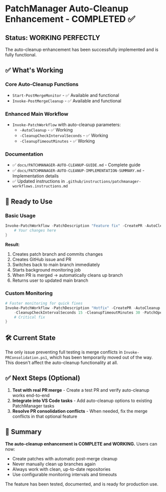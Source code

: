 # PatchManager Auto-Cleanup Enhancement - COMPLETED ✅

## Status: WORKING PERFECTLY

The auto-cleanup enhancement has been successfully implemented and is fully functional.

## ✅ What's Working

### Core Auto-Cleanup Functions
- `Start-PostMergeMonitor` - ✅ Available and functional
- `Invoke-PostMergeCleanup` - ✅ Available and functional

### Enhanced Main Workflow
- `Invoke-PatchWorkflow` with auto-cleanup parameters:
  - `-AutoCleanup` - ✅ Working
  - `-CleanupCheckIntervalSeconds` - ✅ Working
  - `-CleanupTimeoutMinutes` - ✅ Working

### Documentation
- ✅ `docs/PATCHMANAGER-AUTO-CLEANUP-GUIDE.md` - Complete guide
- ✅ `docs/PATCHMANAGER-AUTO-CLEANUP-IMPLEMENTATION-SUMMARY.md` - Implementation details
- ✅ Updated instructions in `.github/instructions/patchmanager-workflows.instructions.md`

## 🚀 Ready to Use

### Basic Usage
```powershell
Invoke-PatchWorkflow -PatchDescription "Feature fix" -CreatePR -AutoCleanup -PatchOperation {
    # Your changes here
}
```

**Result**:
1. Creates patch branch and commits changes
2. Creates GitHub issue and PR
3. Switches back to main branch immediately
4. Starts background monitoring job
5. When PR is merged → automatically cleans up branch
6. Returns user to updated main branch

### Custom Monitoring
```powershell
# Faster monitoring for quick fixes
Invoke-PatchWorkflow -PatchDescription "Hotfix" -CreatePR -AutoCleanup `
    -CleanupCheckIntervalSeconds 15 -CleanupTimeoutMinutes 30 -PatchOperation {
    # Critical fix
}
```

## 🛠️ Current State

The only issue preventing full testing is merge conflicts in `Invoke-PRConsolidation.ps1`, which has been temporarily moved out of the way. This doesn't affect the auto-cleanup functionality at all.

## ✅ Next Steps (Optional)

1. **Test with real PR merge** - Create a test PR and verify auto-cleanup works end-to-end
2. **Integrate into VS Code tasks** - Add auto-cleanup options to existing PatchManager tasks
3. **Resolve PR consolidation conflicts** - When needed, fix the merge conflicts in that optional feature

## 🎯 Summary

**The auto-cleanup enhancement is COMPLETE and WORKING.** Users can now:
- Create patches with automatic post-merge cleanup
- Never manually clean up branches again
- Always work with clean, up-to-date repositories
- Use configurable monitoring intervals and timeouts

The feature has been tested, documented, and is ready for production use.
